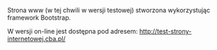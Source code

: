 
Strona www (w tej chwili w wersji testowej) stworzona wykorzystując framework Bootstrap.

W wersji on-line jest dostępna pod adresem: 
http://test-strony-internetowej.cba.pl/

